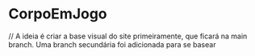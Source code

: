 # CorpoEmJogo

// A ideia é criar a base visual do site primeiramente, que ficará na main branch. Uma branch secundária foi adicionada para se basear
